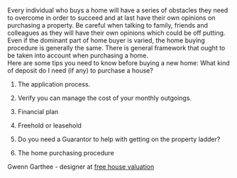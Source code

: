 
Every individual who buys a home will have a series of obstacles they need to overcome in order to succeed and at last have their own opinions on purchasing a property. Be careful when talking to family, friends and colleagues as they will have their own opinions which could be off putting. Even if the dominant part of home buyer is varied, the home buying procedure is generally the same. There is general framework that ought to be taken into account when purchasing a home.  
Here are some tips you need to know before buying a new home: What kind of deposit do I need (if any) to purchase a house? 

1) The application process.

2) Verify you can manage the cost of your monthly outgoings.

3) Financial plan 

4) Freehold or leasehold

5) Do you need a Guarantor to help with getting on the property ladder?

6) The home purchasing procedure 


Gwenn Garthee - designer at <a href="http://www.topcashoffer.co.uk/free-house-valuation.html">free house valuation</a>
